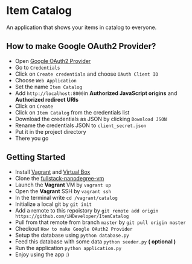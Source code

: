 # Item Catalog
An application that shows your items in catalog to everyone.

## How to make Google OAuth2 Provider?
- Open [Google OAuth2 Provider](https://console.developers.google.com)
- Go to `Credentials`
- Click on `Create credentials` and choose `OAuth Client ID`
- Choose `Web Application`
- Set the name `Item Catalog`
- Add `http://localhost:8000`in **Authorized JavaScript origins** and **Authorized redirect URIs**
- Click on `Create`
- Click on `Item Catalog` from the credentials list
- Download the credentials as JSON by clicking `Download JSON`
- Rename the credentials JSON to `client_secret.json`
- Put it in the project directory
- There you go

## Getting Started
- Install [Vagrant]() and [Virtual Box]()
- Clone the [fullstack-nanodegree-vm]()
- Launch the **Vagrant** VM by `vagrant up`
- Open the **Vagrant** SSH by `vagrant ssh`
- In the terminal write `cd /vagrant/catalog`
- Initialize a local git by `git init`
- Add a remote to this repoistory by `git remote add origin https://github.com/iHDeveloper/ItemCatalog`
- Pull from that remote from branch `master` by `git pull origin master`
- Checkout `How to make Google OAuth2 Provider`
- Setup the database using `python database.py`
- Feed this database with some data `python seeder.py` **( optional )**
- Run the application `python application.py`
- Enjoy using the app :)
